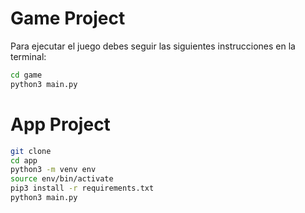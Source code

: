 # Game Project

Para ejecutar el juego debes seguir las siguientes instrucciones en la terminal:

```sh
cd game 
python3 main.py
```

# App Project

```sh
git clone
cd app
python3 -m venv env
source env/bin/activate
pip3 install -r requirements.txt
python3 main.py
```